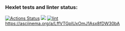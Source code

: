 ### Hexlet tests and linter status:
[![Actions Status](https://github.com/Ludmila1990/php-project-lvl1/workflows/hexlet-check/badge.svg)](https://github.com/Ludmila1990/php-project-lvl1/actions)
<a href="https://codeclimate.com/github/Ludmila1990/php-project-lvl1/maintainability"><img src="https://api.codeclimate.com/v1/badges/125610ff0e1be634098b/maintainability" /></a>
[![lint](https://github.com/Ludmila1990/php-project-lvl1/actions/workflows/lint.yml/badge.svg)](https://github.com/Ludmila1990/php-project-lvl1/actions/workflows/lint.yml)
https://asciinema.org/a/LffVTGpIUxOmJ1Asx8fDW30bA
